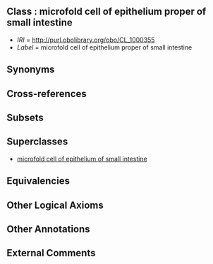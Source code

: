 
## Class : microfold cell of epithelium proper of small intestine

 * *IRI* = http://purl.obolibrary.org/obo/CL_1000355
 * *Label* = microfold cell of epithelium proper of small intestine

## Synonyms


## Cross-references


## Subsets


## Superclasses

 * [microfold cell of epithelium of small intestine](../../CL/53/CL_1000353.md)

## Equivalencies


## Other Logical Axioms


## Other Annotations


## External Comments

